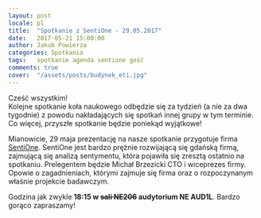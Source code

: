 ```yaml
---
layout: post
locale: pl
title:  "Spotkanie z SentiOne - 29.05.2017"
date:   2017-05-21 15:00:00
author: Jakub Powierza
categories: Spotkania
tags:	spotkanie agenda sentione gość
comments: true
cover:  "/assets/posts/budynek_eti.jpg"
---
```


Cześć wszystkim!  
Kolejne spotkanie koła naukowego odbędzie się za tydzień (a nie za dwa tygodnie) z powodu nakładających się spotkań innej grupy w tym terminie. Co więcej, przyszłe spotkanie będzie poniekąd wyjątkowe!

Mianowicie, 29 maja prezentację na nasze spotkanie przygotuje firma [SentiOne](https://sentione.com/). SentiOne jest bardzo prężnie rozwijającą się gdańską firmą, zajmującą się analizą sentymentu, która pojawiła się zresztą ostatnio na spotkaniu. Prelegentem będzie Michał Brzezicki CTO i wiceprezes firmy. Opowie o zagadnieniach, którymi zajmuje się firma oraz o rozpoczynanym właśnie projekcie badawczym.

Godzina jak zwykle **18:15 w ~~sali NE206~~ audytorium NE AUD1L**. Bardzo gorąco zapraszamy!
